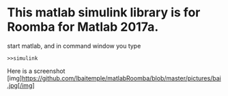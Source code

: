 # This matlab simulink library is for Roomba for Matlab 2017a.

start matlab, and in command window you type

```
>>simulink
```

Here is a screenshot
[img]https://github.com/lbaitemple/matlabRoomba/blob/master/pictures/bai.jpg[/img]
